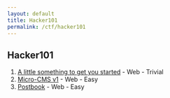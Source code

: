 ```yaml
---
layout: default
title: Hacker101
permalink: /ctf/hacker101
---
```


## Hacker101

1. [A little something to get you started](_posts/2022-03-22-A-little-something-to-get-you-started.md) - Web - Trivial
2. [Micro-CMS v1](_posts/2022-04-10-Micro-CMSv1.md) - Web - Easy
3. [Postbook](_posts/2022-04-10-Postbook.md) - Web - Easy

